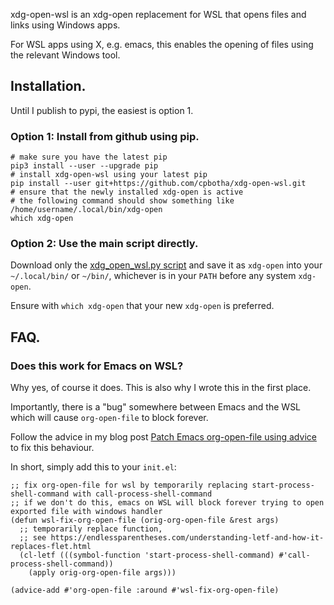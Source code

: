 xdg-open-wsl is an xdg-open replacement for WSL that opens files and links using Windows apps.

For WSL apps using X, e.g. emacs, this enables the opening of files using the relevant Windows tool.

## Installation.

Until I publish to pypi, the easiest is option 1.

### Option 1: Install from github using pip.

```shell
# make sure you have the latest pip
pip3 install --user --upgrade pip
# install xdg-open-wsl using your latest pip
pip install --user git+https://github.com/cpbotha/xdg-open-wsl.git
# ensure that the newly installed xdg-open is active
# the following command should show something like /home/username/.local/bin/xdg-open
which xdg-open
```

### Option 2: Use the main script directly.

Download only the [xdg_open_wsl.py
script](https://github.com/cpbotha/xdg-open-wsl/blob/master/xdg_open_wsl/xdg_open_wsl.py)
and save it as `xdg-open` into your `~/.local/bin/` or `~/bin/`, whichever is
in your `PATH` before any system `xdg-open`.

Ensure with `which xdg-open` that your new `xdg-open` is preferred.

## FAQ.

### Does this work for Emacs on WSL?

Why yes, of course it does. This is also why I wrote this in the first place.

Importantly, there is a "bug" somewhere between Emacs and the WSL which will cause `org-open-file` to block forever.

Follow the advice in my blog post [Patch Emacs org-open-file using advice](https://vxlabs.com/2020/03/07/patch-emacs-org-open-file-using-advice/) to fix this behaviour.

In short, simply add this to your `init.el`:

```emacs-lisp
;; fix org-open-file for wsl by temporarily replacing start-process-shell-command with call-process-shell-command
;; if we don't do this, emacs on WSL will block forever trying to open exported file with windows handler
(defun wsl-fix-org-open-file (orig-org-open-file &rest args)
  ;; temporarily replace function,
  ;; see https://endlessparentheses.com/understanding-letf-and-how-it-replaces-flet.html
  (cl-letf (((symbol-function 'start-process-shell-command) #'call-process-shell-command))
    (apply orig-org-open-file args)))

(advice-add #'org-open-file :around #'wsl-fix-org-open-file)
```
